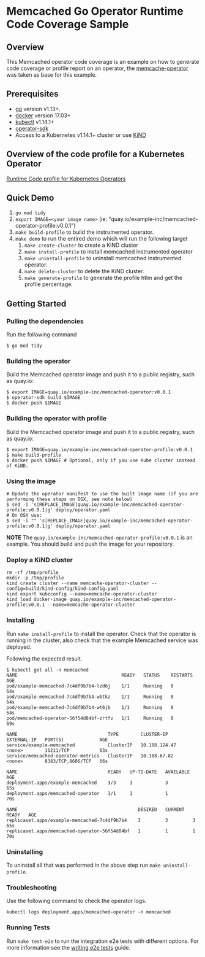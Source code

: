 # Memcached Go Operator Runtime Code Coverage Sample

## Overview

This Memcached operator code coverage is an example on how to generate code coverage or profile report on an operator, the [memcache-operator](https://github.com/operator-framework/operator-sdk-samples/tree/master/go/memcached-operator) was taken as base for this example.

## Prerequisites

- [go][go_tool] version v1.13+.
- [docker][docker_tool] version 17.03+
- [kubectl][kubectl_tool] v1.14.1+
- [operator-sdk][operator_install]
- Access to a Kubernetes v1.14.1+ cluster or use [KiND](https://kind.sigs.k8s.io/docs/user/quick-start/)

## Overview of the code profile for a Kubernetes Operator

[Runtime Code profile for Kubernetes Operators](CONCEPT_OVERVIEW.md)

## Quick Demo


1. `go mod tidy`
2. `export IMAGE=<your image name>` (ie: "quay.io/example-inc/memcached-operator-profile:v0.0.1")
3. `make build-profile` to build the instrumented operator.
4. `make demo` to run the entired demo which will run the following target  
   1. `make create-cluster` to create a KiND cluster
   2. `make install-profile` to install memcached instrumented operator
   3. `make uninstall-profile` to uninstall memcached instrumented operator.
   4. `make delete-cluster` to delete the KiND cluster.
   5. `make generate-profile` to generate the profile htlm and get the profile percentage.

## Getting Started

### Pulling the dependencies

Run the following command

```
$ go mod tidy
```

<a name="build-operator"></a>

### Building the operator

Build the Memcached operator image and push it to a public registry, such as quay.io:

```
$ export IMAGE=quay.io/example-inc/memcached-operator:v0.0.1
$ operator-sdk build $IMAGE
$ docker push $IMAGE
```

### Building the operator with profile

Build the Memcached operator image and push it to a public registry, such as quay.io:

```
$ export IMAGE=quay.io/example-inc/memcached-operator-profile:v0.0.1
$ make build-profile
$ docker push $IMAGE # Optional, only if you use Kube cluster instead of KiND.
```

### Using the image

```
# Update the operator manifest to use the built image name (if you are performing these steps on OSX, see note below)
$ sed -i 's|REPLACE_IMAGE|quay.io/example-inc/memcached-operator-profile:v0.0.1|g' deploy/operator.yaml
# On OSX use:
$ sed -i "" 's|REPLACE_IMAGE|quay.io/example-inc/memcached-operator-profile:v0.0.1|g' deploy/operator.yaml
```

**NOTE** The `quay.io/example-inc/memcached-operator-profile:v0.0.1` is an example. You should build and push the image for your repository.

### Deploy a KiND cluster
```shell
rm -rf /tmp/profile
mkdir -p /tmp/profile
kind create cluster --name memcache-operator-cluster --config=build/kind-config/kind-config.yaml
kind export kubeconfig --name=memcache-operator-cluster
kind load docker-image quay.io/example-inc/memcached-operator-profile:v0.0.1 --name=memcache-operator-cluster
```

### Installing

Run `make install-profile` to install the operator. Check that the operator is running in the cluster, also check that the example Memcached service was deployed.

Following the expected result.

```shell
$ kubectl get all -n memcached
NAME                                      READY   STATUS    RESTARTS   AGE
pod/example-memcached-7c4df9b7b4-lzd6j    1/1     Running   0          64s
pod/example-memcached-7c4df9b7b4-wbtkz    1/1     Running   0          64s
pod/example-memcached-7c4df9b7b4-wt6jb    1/1     Running   0          64s
pod/memcached-operator-56f54d84bf-zrtfv   1/1     Running   0          69s

NAME                                 TYPE        CLUSTER-IP      EXTERNAL-IP   PORT(S)             AGE
service/example-memcached            ClusterIP   10.108.124.47   <none>        11211/TCP           63s
service/memcached-operator-metrics   ClusterIP   10.108.67.82    <none>        8383/TCP,8686/TCP   66s

NAME                                 READY   UP-TO-DATE   AVAILABLE   AGE
deployment.apps/example-memcached    3/3     3            3           65s
deployment.apps/memcached-operator   1/1     1            1           70s

NAME                                            DESIRED   CURRENT   READY   AGE
replicaset.apps/example-memcached-7c4df9b7b4    3         3         3       65s
replicaset.apps/memcached-operator-56f54d84bf   1         1         1       70s
```

### Uninstalling

To uninstall all that was performed in the above step run `make uninstall-profile`.

### Troubleshooting

Use the following command to check the operator logs.

```shell
kubectl logs deployment.apps/memcached-operator -n memcached
```

### Running Tests

Run `make test-e2e` to run the integration e2e tests with different options. For
more information see the [writing e2e tests][golang-e2e-tests] guide.

[dep_tool]: https://golang.github.io/dep/docs/installation.html
[go_tool]: https://golang.org/dl/
[kubectl_tool]: https://kubernetes.io/docs/tasks/tools/install-kubectl/
[docker_tool]: https://docs.docker.com/install/
[operator_sdk]: https://github.com/operator-framework/operator-sdk
[operator_install]: https://sdk.operatorframework.io/docs/install-operator-sdk/
[golang-e2e-tests]: https://sdk.operatorframework.io/docs/golang/e2e-tests/
